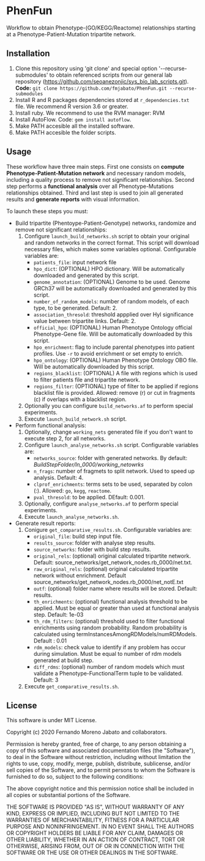 # PhenFun
Workflow to obtain Phenotype-(GO/KEGG/Reactome) relationships starting at a Phenotype-Patient-Mutation tripartite network.

## Installation
1. Clone this repository using 'git clone' and special option '--recurse-submodules' to obtain referenced scripts from our general lab repository (https://github.com/seoanezonjic/sys_bio_lab_scripts.git). **Code:** `git clone https://github.com/fmjabato/PhenFun.git --recurse-submodules`
2. Install R and R packages dependencies stored at `r_dependencies.txt` file. We recommend R version 3.6 or greater.
3. Install ruby. We recommend to use the RVM manager: RVM
4. Install AutoFlow. Code: `gem install autoflow`.
5. Make PATH accesible all the installed software.
6. Make PATH accesible the folder scripts.

## Usage
These workflow have three main steps. First one consists on **compute Phenotype-Patient-Mutation network** and necessary random models, including a quality process to remove not significant relationships. Second step performs a **functional analysis** over all Phenotype-Mutations relationships obtained. Third and last step is used to join all generated results and **generate reports** with visual information.

To launch these steps you must:

- Build tripartite (Phentoype-Patient-Genotype) networks, randomize and remove not significant relationships:
	1. Configure `launch_build_networks.sh` script to obtain your original and random networks in the correct format. This script will download necessary files, which makes some variables optional. Configurable variables are:
		- `patients_file`: input network file
		- `hpo_dict`: (OPTIONAL) HPO dictionary. Will be automatically downloaded and generated by this script.
		- `genome_annotation`: (OPTIONAL) Genome to be used. Genome GRCh37 will be automatically downloaded and generated by this script.
		- `number_of_random_models`: number of random models, of each type, to be generated. Default: 2.
		- `association_thresold`: threshold appplied over HyI significance value between tripartite links. Default: 2.
		- `official_hpo`: (OPTIONAL) Human Phenotype Ontology official Phenotype-Gene file. Will be automatically downloaded by this script.
		- `hpo_enrichment`: flag to include parental phenotypes into patient profiles. Use `-r` to avoid enrichment or set empty to enrich. 
		- `hpo_ontology`: (OPTIONAL) Human Phenotype Ontology OBO file. Will be automatically downloaded by this script.
		- `regions_blacklist`: (OPTIONAL) A file with regions which is used to filter patients file and tripartite network.
		- `regions_filter`: (OPTIONAL) type of filter to be applied if regions blacklist file is provided. Allowed: remove (r) or cut in fragments (c) if overlaps with a blacklist region.
	2. Optionally you can configure `build_networks.af` to perform special experiments.
	3. Execute `launch_build_network.sh` script. 
- Perform functional analysis:
	1. Optionally, change `working_nets` generated file if you don't want to execute step 2, for all networks.
	2. Configure `launch_analyse_networks.sh` script. Configurable variables are:
		- `networks_source`: folder with generated networks. By default: *BuildStepFolder/ln_0000/working_netowrks*
		- `n_frags`: number of fragmets to split network. Used to speed up analysis. Default: 4. 
		- `clprof_enrichments`: terms sets to be used, separated by colon (:). Allowed: `go`, `kegg`, `reactome`.
		- `pval_thresold`: to be applied. DEfault: 0.001.
	3. Optionally, configure `analyse_networks.af` to perform special experiments.
	4. Execute `launch_analyse_networks.sh`.
- Generate result reports:
	1. Conigure `get_comparative_results.sh`. Configurable variables are:
		- `original_file`: build step input file.
		- `results_source`: folder with analyse step results.
		- `source_networks`: folder with build step results.
		- `original_rels`: (optional) original calculated tripartite network. Default: source_networks/get_network_nodes.rb_0000/net.txt.
		- `raw_original_rels`: (optional) original calculated tripartite network without enrichment. Default source_networks/get_network_nodes.rb_0000/net_notE.txt
		- `outf`: (optional) folder name where results will be stored. Default: results.
		- `th_enrichments`: (optional) functional analysis threshold to be applied. Must be equal or greater than used at functional analysis step. Default: 1e-03
		- `th_rdm_filters`: (optional) threshold used to filter functional enrichments using random probability. Random probability is calculated using termInstancesAmongRDModels/numRDModels. Default : 0.01
		- `rdm_models`: check value to identify if any problem has occur during simulation. Must be equal to number of rdm models generated at build step.
		- `diff_rdms`: (optional) number of random models which must validate a Phenotype-FunctionalTerm tuple to be validated. Default: 3 
	2. Execute `get_comparative_results.sh`.

## License
This software is under MIT License.

Copyright (c) 2020 Fernando Moreno Jabato and collaborators.

Permission is hereby granted, free of charge, to any person obtaining a copy
of this software and associated documentation files (the "Software"), to deal
in the Software without restriction, including without limitation the rights
to use, copy, modify, merge, publish, distribute, sublicense, and/or sell
copies of the Software, and to permit persons to whom the Software is
furnished to do so, subject to the following conditions:

The above copyright notice and this permission notice shall be included in all
copies or substantial portions of the Software.

THE SOFTWARE IS PROVIDED "AS IS", WITHOUT WARRANTY OF ANY KIND, EXPRESS OR
IMPLIED, INCLUDING BUT NOT LIMITED TO THE WARRANTIES OF MERCHANTABILITY,
FITNESS FOR A PARTICULAR PURPOSE AND NONINFRINGEMENT. IN NO EVENT SHALL THE
AUTHORS OR COPYRIGHT HOLDERS BE LIABLE FOR ANY CLAIM, DAMAGES OR OTHER
LIABILITY, WHETHER IN AN ACTION OF CONTRACT, TORT OR OTHERWISE, ARISING FROM,
OUT OF OR IN CONNECTION WITH THE SOFTWARE OR THE USE OR OTHER DEALINGS IN THE
SOFTWARE.
